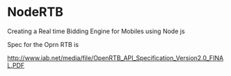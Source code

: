 NodeRTB
=======

Creating a Real time Bidding Engine for Mobiles using Node js

Spec for the Oprn RTB is

http://www.iab.net/media/file/OpenRTB_API_Specification_Version2.0_FINAL.PDF
